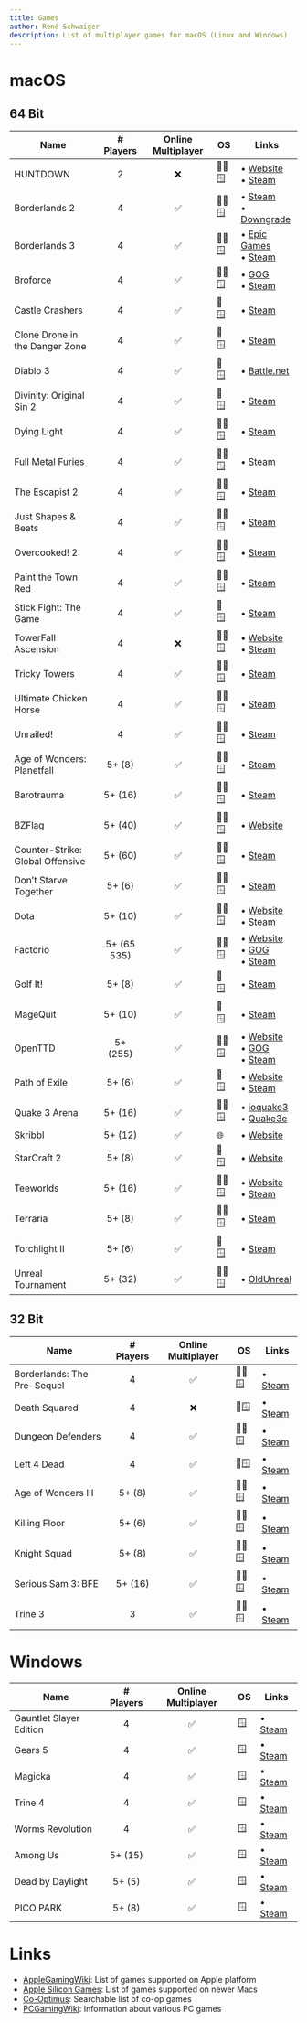 ```yaml
---
title: Games
author: René Schwaiger
description: List of multiplayer games for macOS (Linux and Windows)
---
```


# macOS

## 64 Bit

| Name                             |  # Players  | Online Multiplayer | OS    | Links                                                                                                                                                       |
| -------------------------------- | :---------: | :----------------: | ----- | ----------------------------------------------------------------------------------------------------------------------------------------------------------- |
| HUNTDOWN                         |      2      |         ❌         | 🍏🐧🪟 | • [Website](https://huntdown.com) <br/> • [Steam](https://store.steampowered.com/app/598550/HUNTDOWN/)                                                      |
| Borderlands 2                    |      4      |         ✅         | 🍏🐧🪟 | • [Steam](https://store.steampowered.com/app/49520/Borderlands_2/) <br/> • [Downgrade](https://steamcommunity.com/sharedfiles/filedetails/?id=2014284368)   |
| Borderlands 3                    |      4      |         ✅         | 🍏🐧🪟 | • [Epic Games](https://www.epicgames.com/store/en-US/p/borderlands-3) <br/> • [Steam](https://www.epicgames.com/store/en-US/p/borderlands-3) <br/>          |
| Broforce                         |      4      |         ✅         | 🍏🐧🪟 | • [GOG](https://www.gog.com/game/broforce) <br/> • [Steam](https://store.steampowered.com/app/274190/Broforce/)                                             |
| Castle Crashers                  |      4      |         ✅         | 🍏🪟   | • [Steam](https://store.steampowered.com/app/204360/Castle_Crashers/)                                                                                       |
| Clone Drone in the Danger Zone   |      4      |         ✅         | 🍏🪟   | • [Steam](https://store.steampowered.com/app/597170/Clone_Drone_in_the_Danger_Zone/)                                                                        |
| Diablo 3                         |      4      |         ✅         | 🍏🪟   | • [Battle.net](https://eu.shop.battle.net/en-us/family/diablo-iii)                                                                                          |
| Divinity: Original Sin 2         |      4      |         ✅         | 🍏🪟   | • [Steam](https://store.steampowered.com/app/435150/Divinity_Original_Sin_2__Definitive_Edition/)                                                           |
| Dying Light                      |      4      |         ✅         | 🍏🐧🪟 | • [Steam](https://store.steampowered.com/app/239140/Dying_Light_Enhanced_Edition/)                                                                          |
| Full Metal Furies                |      4      |         ✅         | 🍏🐧🪟 | • [Steam](https://store.steampowered.com/app/416600/Full_Metal_Furies/)                                                                                     |
| The Escapist 2                   |      4      |         ✅         | 🍏🐧🪟 | • [Steam](https://store.steampowered.com/app/641990/The_Escapists_2/)                                                                                       |
| Just Shapes & Beats              |      4      |         ✅         | 🍏🐧🪟 | • [Steam](https://store.steampowered.com/app/531510/Just_Shapes__Beats/)                                                                                    |
| Overcooked! 2                    |      4      |         ✅         | 🍏🐧🪟 | • [Steam](https://store.steampowered.com/app/728880/Overcooked_2/)                                                                                          |
| Paint the Town Red               |      4      |         ✅         | 🍏🐧🪟 | • [Steam](https://store.steampowered.com/app/337320/Paint_the_Town_Red/)                                                                                    |
| Stick Fight: The Game            |      4      |         ✅         | 🍏🪟   | • [Steam](https://store.steampowered.com/app/674940/)                                                                                                       |
| TowerFall Ascension              |      4      |         ❌         | 🍏🐧🪟 | • [Website](http://www.towerfall-game.com) <br/> • [Steam](https://store.steampowered.com/app/251470/TowerFall_Ascension/)                                  |
| Tricky Towers                    |      4      |         ✅         | 🍏🐧🪟 | • [Steam](https://store.steampowered.com/app/437920/)                                                                                                       |
| Ultimate Chicken Horse           |      4      |         ✅         | 🍏🐧🪟 | • [Steam](https://store.steampowered.com/app/386940/Ultimate_Chicken_Horse/)                                                                                |
| Unrailed!                        |      4      |         ✅         | 🍏🐧🪟 | • [Steam](https://store.steampowered.com/app/1016920/Unrailed/)                                                                                             |
| Age of Wonders: Planetfall       |   5+ (8)    |         ✅         | 🍏🐧🪟 | • [Steam](https://store.steampowered.com/app/718850/Age_of_Wonders_Planetfall/)                                                                             |
| Barotrauma                       |   5+ (16)   |         ✅         | 🍏🐧🪟 | • [Steam](https://store.steampowered.com/app/602960/Barotrauma/)                                                                                            |
| BZFlag                           |   5+ (40)   |         ✅         | 🍏🐧🪟 | • [Website](https://www.bzflag.org)                                                                                                                         |
| Counter-Strike: Global Offensive |   5+ (60)   |         ✅         | 🍏🐧🪟 | • [Steam](https://store.steampowered.com/app/730)                                                                                                           |
| Don’t Starve Together            |   5+ (6)    |         ✅         | 🍏🐧🪟 | • [Steam](https://store.steampowered.com/app/322330/Dont_Starve_Together/)                                                                                  |
| Dota                             |   5+ (10)   |         ✅         | 🍏🐧🪟 | • [Website](https://www.dota2.com) <br/> • [Steam](https://store.steampowered.com/app/570/Dota_2/)                                                          |
| Factorio                         | 5+ (65 535) |         ✅         | 🍏🐧🪟 | • [Website](https://www.factorio.com) <br/> • [GOG](https://www.gog.com/game/factorio) <br/> • [Steam](https://store.steampowered.com/app/427520/Factorio/) |
| Golf It!                         |   5+ (8)    |         ✅         | 🍏🪟   | • [Steam](https://store.steampowered.com/app/571740/Golf_It/)                                                                                               |
| MageQuit                         |   5+ (10)   |         ✅         | 🍏🪟   | • [Steam](https://store.steampowered.com/app/572220/MageQuit/)                                                                                              |
| OpenTTD                          |  5+ (255)   |         ✅         | 🍏🐧🪟 | • [Website](https://www.openttd.org/) <br/>• [GOG](https://www.gog.com/game/openttd) <br/> • [Steam](https://store.steampowered.com/app/1536610/OpenTTD/)   |
| Path of Exile                    |   5+ (6)    |         ✅         | 🍏🪟   | • [Website](https://www.pathofexile.com) <br/> • [Steam](https://store.steampowered.com/app/238960/Path_of_Exile/)                                          |
| Quake 3 Arena                    |   5+ (16)   |         ✅         | 🍏🐧🪟 | • [ioquake3](https://github.com/ioquake/ioq3) <br/> • [Quake3e](https://github.com/ec-/Quake3e)                                                             |
| Skribbl                          |   5+ (12)   |         ✅         | 🌐    | • [Website](https://skribbl.io)                                                                                                                             |
| StarCraft 2                      |   5+ (8)    |         ✅         | 🍏🪟   | • [Website](https://starcraft2.com)                                                                                                                         |
| Teeworlds                        |   5+ (16)   |         ✅         | 🍏🐧🪟 | • [Website](https://www.teeworlds.com) <br/> • [Steam](https://store.steampowered.com/app/380840/Teeworlds/)                                                |
| Terraria                         |   5+ (8)    |         ✅         | 🍏🐧🪟 | • [Steam](https://store.steampowered.com/app/105600/Terraria/)                                                                                              |
| Torchlight II                    |   5+ (6)    |         ✅         | 🍏🪟   | • [Steam](https://store.steampowered.com/app/200710/Torchlight_II/)                                                                                         |
| Unreal Tournament                |   5+ (32)   |         ✅         | 🍏🐧🪟 | • [OldUnreal](https://github.com/OldUnreal/UnrealTournamentPatches)                                                                                         |

## 32 Bit

| Name                        | # Players | Online Multiplayer | OS    | Links                                                                                |
| --------------------------- | :-------: | :----------------: | ----- | ------------------------------------------------------------------------------------ |
| Borderlands: The Pre-Sequel |     4     |         ✅         | 🍎🐧🪟 | • [Steam](https://store.steampowered.com/app/261640/Borderlands_The_PreSequel/)      |
| Death Squared               |     4     |         ❌         | 🍎🪟   | • [Steam](https://store.steampowered.com/app/471810/Death_Squared/)                  |
| Dungeon Defenders           |     4     |         ✅         | 🍎🐧🪟 | • [Steam](https://store.steampowered.com/app/65800/Dungeon_Defenders/)               |
| Left 4 Dead                 |     4     |         ✅         | 🍎🪟   | • [Steam](https://store.steampowered.com/app/500/Left_4_Dead/)                       |
| Age of Wonders III          |  5+ (8)   |         ✅         | 🍎🐧🪟 | • [Steam](https://store.steampowered.com/app/226840/Age_of_Wonders_III/)             |
| Killing Floor               |  5+ (6)   |         ✅         | 🍎🐧🪟 | • [Steam](https://store.steampowered.com/app/1250/Killing_Floor)                     |
| Knight Squad                |  5+ (8)   |         ✅         | 🍎🐧🪟 | • [Steam](https://store.steampowered.com/app/294000/Knight_Squad/)                   |
| Serious Sam 3: BFE          |  5+ (16)  |         ✅         | 🍎🐧🪟 | • [Steam](https://store.steampowered.com/app/41070/Serious_Sam_3_BFE/)               |
| Trine 3                     |     3     |         ✅         | 🍎🐧🪟 | • [Steam](https://store.steampowered.com/app/319910/Trine_3_The_Artifacts_of_Power/) |

# Windows

| Name                    | # Players | Online Multiplayer | OS  | Links                                                                              |
| ----------------------- | :-------: | :----------------: | --- | ---------------------------------------------------------------------------------- |
| Gauntlet Slayer Edition |     4     |         ✅         | 🪟   | • [Steam](https://store.steampowered.com/app/258970/Gauntlet_Slayer_Edition/)      |
| Gears 5                 |     4     |         ✅         | 🪟   | • [Steam](https://store.steampowered.com/app/1097840/Gears_5/)                     |
| Magicka                 |     4     |         ✅         | 🪟   | • [Steam](https://store.steampowered.com/app/42910/Magicka/)                       |
| Trine 4                 |     4     |         ✅         | 🪟   | • [Steam](https://store.steampowered.com/app/690640/Trine_4_The_Nightmare_Prince/) |
| Worms Revolution        |     4     |         ✅         | 🪟   | • [Steam](https://store.steampowered.com/app/200170/Worms_Revolution/)             |
| Among Us                |  5+ (15)  |         ✅         | 🪟   | • [Steam](https://store.steampowered.com/app/945360/Among_Us/)                     |
| Dead by Daylight        |  5+ (5)   |         ✅         | 🪟   | • [Steam](https://store.steampowered.com/app/381210/Dead_by_Daylight/)             |
| PICO PARK               |  5+ (8)   |         ✅         | 🪟   | • [Steam](https://store.steampowered.com/app/1509960/PICO_PARK/)                   |

# Links

- [AppleGamingWiki](https://www.applegamingwiki.com): List of games supported on Apple platform
- [Apple Silicon Games](https://applesilicongames.com/games): List of games supported on newer Macs
- [Co-Optimus](https://www.co-optimus.com/games.php): Searchable list of co-op games
- [PCGamingWiki](https://www.pcgamingwiki.com): Information about various PC games

